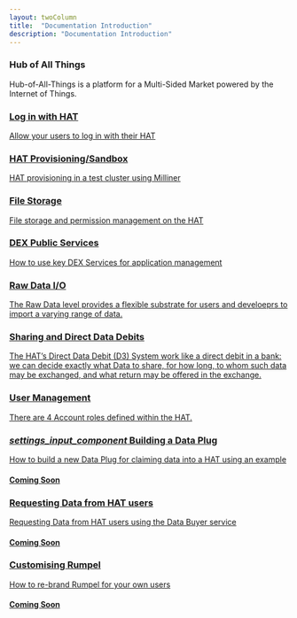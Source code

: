 ```yaml
---
layout: twoColumn
title:  "Documentation Introduction"
description: "Documentation Introduction"
---
```


<nav class="grid-nav">
    <div class="icon-logo-hat-large grid-nav__item grid-nav__item--large">
        <h3>Hub of All Things</h3>
        <p>Hub-of-All-Things is a platform for a Multi-Sided Market powered by the Internet of Things.</p>
    </div>
     <a href="/guides/hat_login" class="icon-logo-hat grid-nav__item">
        <h3>Log in with HAT</h3>
        <p>Allow your users to log in with their HAT</p>
    </a>
    <a href="/guides/provisioning" class="icon-logo-milliner grid-nav__item">
        <h3>HAT Provisioning/Sandbox</h3>
        <p>HAT provisioning in a test cluster using Milliner</p>
    </a>
    <a href="/guides/file-storage" class="icon-logo-hat grid-nav__item">
        <h3>File Storage</h3>
        <p>File storage and permission management on the HAT</p>
    </a>
    <a href="/guides/dex" class="icon-logo-dex grid-nav__item">
        <h3>DEX Public Services</h3>
        <p>How to use key DEX Services for application management</p>
    </a>
    <a href="/guides/raw_data_io" class="icon-logo-hat grid-nav__item">
        <h3>Raw Data I/O</h3>
        <p>The Raw Data level provides a flexible substrate for users and develoeprs to import a varying range of data.</p>
    </a>
    <a href="/documentation/sharing_and_direct_data_debits.html" class="icon-logo-hat grid-nav__item">
        <h3>Sharing and Direct Data Debits</h3>
        <p>The HAT’s Direct Data Debit (D3) System work like a direct debit in a bank: we can decide exactly what Data to share, for how long, to whom such data may be exchanged, and what return may be offered in the exchange.</p>
    </a>
    <a href="/documentation/user_management.html" class="icon-logo-hat grid-nav__item">
        <h3>User Management</h3>
        <p>There are 4 Account roles defined within the HAT.</p>
    </a>
    <a href="" class="grid-nav__item">
        <h3><i class="material-icons">settings_input_component</i> Building a Data Plug</h3>
        <p>How to build a new Data Plug for claiming data into a HAT using an example</p>
        <h4>Coming Soon</h4>
    </a>
    <a href="" class="icon-logo-databuyer grid-nav__item">
        <h3>Requesting Data from HAT users</h3>
        <p>Requesting Data from HAT users using the Data Buyer service</p>
        <h4>Coming Soon</h4>
    </a>
    <a href="" class="icon-logo-rumpel grid-nav__item">
        <h3>Customising Rumpel</h3>
        <p>How to re-brand Rumpel for your own users</p>
        <h4>Coming Soon</h4>
    </a>
</nav>
